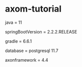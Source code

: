 # axom-tutorial

java = 11

springBootVersion = 2.2.2.RELEASE

gradle = 6.6.1

database = postgresql 11.7

axonframework = 4.4
